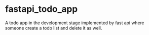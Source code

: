 # fastapi_todo_app
A todo app in the development stage implemented by fast api where someone create a todo list and delete it as well.
